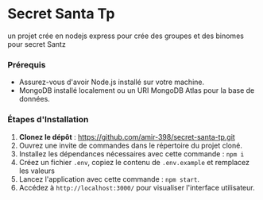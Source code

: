 # Secret Santa Tp
un projet crée en nodejs express pour crée des groupes et des binomes pour secret Santz

### Prérequis
- Assurez-vous d'avoir Node.js installé sur votre machine.
- MongoDB installé localement ou un URI MongoDB Atlas pour la base de données.

### Étapes d'Installation
1. **Clonez le dépôt** : https://github.com/amir-398/secret-santa-tp.git
2. Ouvrez une invite de commandes dans le répertoire du projet cloné.
3. Installez les dépendances nécessaires avec cette commande : `npm i`
4. Créez un fichier `.env`, copiez le contenu de `.env.example` et remplacez les valeurs
5. Lancez l'application avec cette commande : `npm start`.
6. Accédez à `http://localhost:3000/` pour visualiser l'interface utilisateur.</s>
